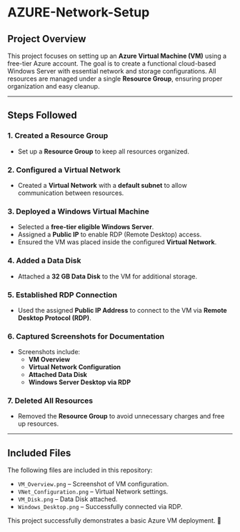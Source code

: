 # AZURE-Network-Setup

## **Project Overview**
This project focuses on setting up an **Azure Virtual Machine (VM)** using a free-tier Azure account. The goal is to create a functional cloud-based Windows Server with essential network and storage configurations. All resources are managed under a single **Resource Group**, ensuring proper organization and easy cleanup.

---

## **Steps Followed**

### **1. Created a Resource Group**
- Set up a **Resource Group** to keep all resources organized.

### **2. Configured a Virtual Network**
- Created a **Virtual Network** with a **default subnet** to allow communication between resources.

### **3. Deployed a Windows Virtual Machine**
- Selected a **free-tier eligible Windows Server**.
- Assigned a **Public IP** to enable RDP (Remote Desktop) access.
- Ensured the VM was placed inside the configured **Virtual Network**.

### **4. Added a Data Disk**
- Attached a **32 GB Data Disk** to the VM for additional storage.

### **5. Established RDP Connection**
- Used the assigned **Public IP Address** to connect to the VM via **Remote Desktop Protocol (RDP)**.

### **6. Captured Screenshots for Documentation**
- Screenshots include:
  - **VM Overview**
  - **Virtual Network Configuration**
  - **Attached Data Disk**
  - **Windows Server Desktop via RDP**

### **7. Deleted All Resources**
- Removed the **Resource Group** to avoid unnecessary charges and free up resources.

---

## **Included Files**
The following files are included in this repository:
- `VM_Overview.png` – Screenshot of VM configuration.
- `VNet_Configuration.png` – Virtual Network settings.
- `VM_Disk.png` – Data Disk attached.
- `Windows_Desktop.png` – Successfully connected via RDP.

This project successfully demonstrates a basic Azure VM deployment. 🚀
